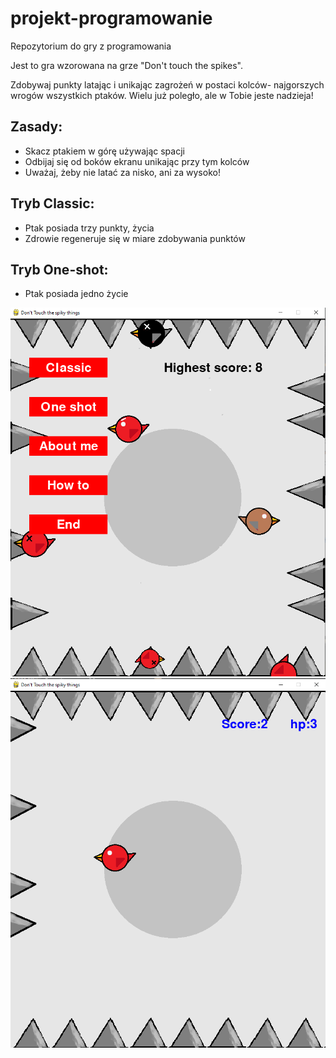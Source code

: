 # projekt-programowanie
Repozytorium do gry z programowania

Jest to gra wzorowana na grze "Don't touch the spikes".

Zdobywaj punkty latając i unikając zagrożeń w postaci kolców- najgorszych wrogów wszystkich ptaków. Wielu już poległo, ale w Tobie jeste nadzieja! 

## Zasady:
* Skacz ptakiem w górę używając spacji
* Odbijaj się od boków ekranu unikając przy tym kolców
* Uważaj, żeby nie latać za nisko, ani za wysoko!

## Tryb Classic:
* Ptak posiada trzy punkty, życia
* Zdrowie regeneruje się w miare zdobywania punktów

## Tryb One-shot:
* Ptak posiada jedno życie

![Screen1](./screenshots/screen1.png)
![Screen1](./screenshots/screen2.png)
